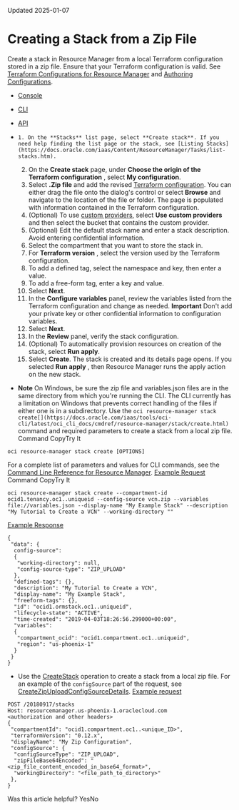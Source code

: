 Updated 2025-01-07
# Creating a Stack from a Zip File
Create a stack in Resource Manager from a local Terraform configuration stored in a zip file.
Ensure that your Terraform configuration is valid. See [Terraform Configurations for Resource Manager](https://docs.oracle.com/en-us/iaas/Content/ResourceManager/Concepts/terraformconfigresourcemanager.htm#top "Review requirements and recommendations for Terraform configurations used with Resource Manager. Use Terraform and Resource Manager to install, configure, and manage resources using the infrastructure-as-code model.") and [Authoring Configurations](https://docs.oracle.com/en-us/iaas/Content/ResourceManager/Concepts/authoring-configurations.htm#top "Write a Terraform configuration to describe infrastructure using the HashiCorp Configuration Language format \(HCL\).").
  * [Console](https://docs.oracle.com/en-us/iaas/Content/ResourceManager/Tasks/create-stack-local.htm)
  * [CLI](https://docs.oracle.com/en-us/iaas/Content/ResourceManager/Tasks/create-stack-local.htm)
  * [API](https://docs.oracle.com/en-us/iaas/Content/ResourceManager/Tasks/create-stack-local.htm)


  *     1. On the **Stacks** list page, select **Create stack**. If you need help finding the list page or the stack, see [Listing Stacks](https://docs.oracle.com/iaas/Content/ResourceManager/Tasks/list-stacks.htm).
    2. On the **Create stack** page, under **Choose the origin of the Terraform configuration** , select **My configuration**.
    3. Select **.Zip file** and add the revised [Terraform configuration](https://docs.oracle.com/en-us/iaas/Content/ResourceManager/Concepts/terraformconfigresourcemanager.htm#top "Review requirements and recommendations for Terraform configurations used with Resource Manager. Use Terraform and Resource Manager to install, configure, and manage resources using the infrastructure-as-code model.").
You can either drag the file onto the dialog's control or select **Browse** and navigate to the location of the file or folder.
The page is populated with information contained in the Terraform configuration.
    4. (Optional) To use [custom providers](https://docs.oracle.com/en-us/iaas/Content/ResourceManager/Tasks/update-stack-custom-providers.htm#top "Update a stack to fetch custom providers from Object Storage buckets."), select **Use custom providers** and then select the bucket that contains the custom provider.
    5. (Optional) Edit the default stack name and enter a stack description. Avoid entering confidential information.
    6. Select the compartment that you want to store the stack in.
    7. For **Terraform version** , select the version used by the Terraform configuration.
    8. To add a defined tag, select the namespace and key, then enter a value.
    9. To add a free-form tag, enter a key and value.
    10. Select **Next**.
    11. In the **Configure variables** panel, review the variables listed from the Terraform configuration and change as needed.
**Important** Don't add your private key or other confidential information to configuration variables. 
    12. Select **Next**.
    13. In the **Review** panel, verify the stack configuration.
    14. (Optional) To automatically provision resources on creation of the stack, select **Run apply**.
    15. Select **Create**.
The stack is created and its details page opens.
If you selected **Run apply** , then Resource Manager runs the apply action on the new stack.
  * **Note** On Windows, be sure the zip file and variables.json files are in the same directory from which you're running the CLI. The CLI currently has a limitation on Windows that prevents correct handling of the files if either one is in a subdirectory.
Use the `oci resource-manager stack create[](https://docs.oracle.com/iaas/tools/oci-cli/latest/oci_cli_docs/cmdref/resource-manager/stack/create.html)` command and required parameters to create a stack from a local zip file.
Command
CopyTry It
```
oci resource-manager stack create [OPTIONS]
```

For a complete list of parameters and values for CLI commands, see the [Command Line Reference for Resource Manager](https://docs.oracle.com/iaas/tools/oci-cli/latest/oci_cli_docs/cmdref/resource-manager.html).
[Example Request](https://docs.oracle.com/en-us/iaas/Content/ResourceManager/Tasks/create-stack-local.htm)
Command
CopyTry It
```
oci resource-manager stack create --compartment-id ocid1.tenancy.oc1..uniqueid --config-source vcn.zip --variables file://variables.json --display-name "My Example Stack" --description "My Tutorial to Create a VCN" --working-directory ""
```

[Example Response](https://docs.oracle.com/en-us/iaas/Content/ResourceManager/Tasks/create-stack-local.htm)
```
{
 "data": {
  config-source": 
  {
   "working-directory": null,
   "config-source-type": "ZIP_UPLOAD"
  },
  "defined-tags": {},
  "description": "My Tutorial to Create a VCN",
  "display-name": "My Example Stack",
  "freeform-tags": {},
  "id": "ocid1.ormstack.oc1..uniqueid",
  "lifecycle-state": "ACTIVE",
  "time-created": "2019-04-03T18:26:56.299000+00:00",
  "variables": 
  {
   "compartment_ocid": "ocid1.compartment.oc1..uniqueid", 
   "region": "us-phoenix-1"
  }
 }
}
```

  * Use the [CreateStack](https://docs.oracle.com/iaas/api/#/en/resourcemanager/latest/Stack/CreateStack) operation to create a stack from a local zip file.
For an example of the `configSource` part of the request, see [CreateZipUploadConfigSourceDetails](https://docs.oracle.com/iaas/api/#/en/resourcemanager/latest/datatypes/CreateZipUploadConfigSourceDetails).
[Example request](https://docs.oracle.com/en-us/iaas/Content/ResourceManager/Tasks/create-stack-local.htm)
```
POST /20180917/stacks
Host: resourcemanager.us-phoenix-1.oraclecloud.com
<authorization and other headers>
{
 "compartmentId": "ocid1.compartment.oc1..<unique_ID>",
 "terraformVersion": "0.12.x",
 "displayName": "My Zip Configuration",
 "configSource": {
  "configSourceType": "ZIP_UPLOAD",
  "zipFileBase64Encoded": "<zip_file_content_encoded_in_base64_format>",
  "workingDirectory": "<file_path_to_directory>"
 },
}
```



Was this article helpful?
YesNo

